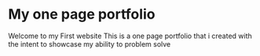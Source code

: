 # My one page portfolio
Welcome to my First website 
This is a one page portfolio that i created with the intent to showcase my ability to problem solve
